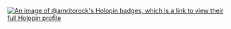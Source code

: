 [![An image of @amritorock's Holopin badges, which is a link to view their full Holopin profile](https://holopin.me/amritorock)](https://holopin.io/@amritorock)
